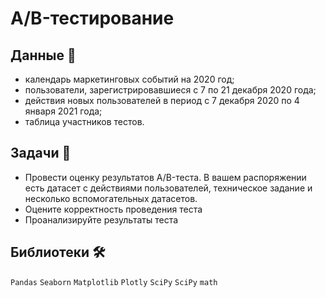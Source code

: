 
# A/B-тестирование

## Данные 📁

- календарь маркетинговых событий на 2020 год;
- пользователи, зарегистрировавшиеся с 7 по 21 декабря 2020 года;
- действия новых пользователей в период с 7 декабря 2020 по 4 января 2021 года;
- таблица участников тестов.

## Задачи 📝

- Провести оценку результатов A/B-теста. В вашем распоряжении есть датасет с действиями пользователей, техническое задание и несколько вспомогательных датасетов.
- Оцените корректность проведения теста
- Проанализируйте результаты теста

## Библиотеки 🛠️

`Pandas` `Seaborn` `Matplotlib` `Plotly` `SciPy` `SciPy` `math`
